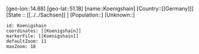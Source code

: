 ﻿---
location: [51.18,14.88]
mapzoom: [7,12] 
mapmarker: city 
type: City
tags:
- geo/City


SpocWebEntityId: 31750
isDeleted: false
confidential: public

---
[geo-lon::14.88]
[geo-lat::51.18]
[name::Koenigshain]
[Country::[[Germany]]]
[State :: [[../../Sachsen]] ]
[Population::]
[Unknown::]


```leaflet
id: Koenigshain
coordinates: [[Koenigshain]]
markerFile: [[Koenigshain]]
defaultZoom: 11 
maxZoom: 18
```
